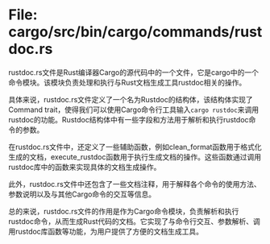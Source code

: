 # File: cargo/src/bin/cargo/commands/rustdoc.rs

rustdoc.rs文件是Rust编译器Cargo的源代码中的一个文件，它是cargo中的一个命令模块。该模块负责处理和执行与Rust文档生成工具rustdoc相关的操作。

具体来说，rustdoc.rs文件定义了一个名为Rustdoc的结构体，该结构体实现了Command trait，使得我们可以使用Cargo命令行工具输入`cargo rustdoc`来调用rustdoc的功能。Rustdoc结构体中有一些字段和方法用于解析和执行rustdoc命令的参数。

在rustdoc.rs文件中，还定义了一些辅助函数，例如clean_format函数用于格式化生成的文档，execute_rustdoc函数用于执行生成文档的操作。这些函数通过调用rustdoc库中的函数来实现具体的文档生成操作。

此外，rustdoc.rs文件中还包含了一些文档注释，用于解释各个命令的使用方法、参数说明以及与其他Cargo命令的交互等信息。

总的来说，rustdoc.rs文件的作用是作为Cargo命令模块，负责解析和执行rustdoc命令，从而生成Rust代码的文档。它实现了与命令行交互、参数解析、调用rustdoc库函数等功能，为用户提供了方便的文档生成工具。

